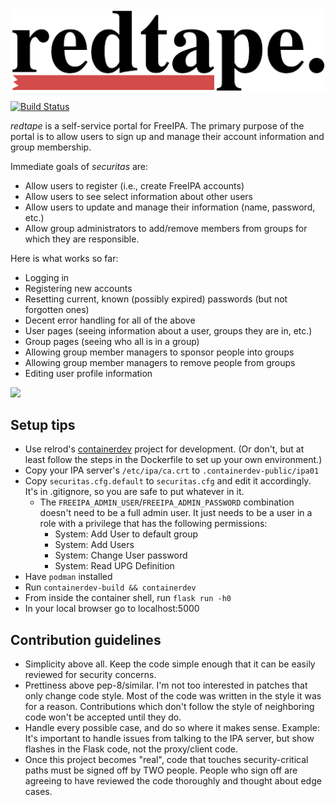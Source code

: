 <img align="center" src="logo.png" />

[![Build Status](https://travis-ci.org/relrod/securitas.svg?branch=master)](https://travis-ci.org/relrod/securitas)

*redtape* is a self-service portal for FreeIPA.
The primary purpose of the portal is to allow users to sign up and manage their
account information and group membership.

Immediate goals of *securitas* are:

* Allow users to register (i.e., create FreeIPA accounts)
* Allow users to see select information about other users
* Allow users to update and manage their information (name, password, etc.)
* Allow group administrators to add/remove members from groups for which they
  are responsible.

Here is what works so far:

* Logging in
* Registering new accounts
* Resetting current, known (possibly expired) passwords (but not forgotten ones)
* Decent error handling for all of the above
* User pages (seeing information about a user, groups they are in, etc.)
* Group pages (seeing who all is in a group)
* Allowing group member managers to sponsor people into groups
* Allowing group member managers to remove people from groups
* Editing user profile information

<img src="https://images.elrod.me/securitas-screenshot.png?2">

## Setup tips

* Use relrod's [containerdev](https://github.com/relrod/containerdev) project for development. (Or don't, but at least follow the steps in the Dockerfile to set up your own environment.)
* Copy your IPA server's `/etc/ipa/ca.crt` to `.containerdev-public/ipa01`
* Copy `securitas.cfg.default` to `securitas.cfg` and edit it accordingly. It's in .gitignore, so you are safe to put whatever in it.
  * The `FREEIPA_ADMIN_USER`/`FREEIPA_ADMIN_PASSWORD` combination doesn't need to be a full admin user. It just needs to be a user in a role with a privilege that has the following permissions:
    * System: Add User to default group
    * System: Add Users
    * System: Change User password
    * System: Read UPG Definition
* Have `podman` installed
* Run `containerdev-build && containerdev`
* From inside the container shell, run `flask run -h0`
* In your local browser go to localhost:5000


## Contribution guidelines

* Simplicity above all. Keep the code simple enough that it can be easily reviewed for security concerns.
* Prettiness above pep-8/similar. I'm not too interested in patches that only change code style.
  Most of the code was written in the style it was for a reason. Contributions which don't follow
  the style of neighboring code won't be accepted until they do.
* Handle every possible case, and do so where it makes sense. Example: It's important to handle issues from
  talking to the IPA server, but show flashes in the Flask code, not the proxy/client code.
* Once this project becomes "real", code that touches security-critical paths must be signed off by TWO people.
  People who sign off are agreeing to have reviewed the code thoroughly and thought about edge cases.
